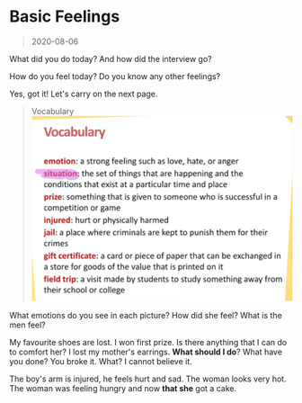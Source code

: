 # Basic Feelings
> 2020-08-06

What did you do today?
And how did the interview go?

How do you feel today?
Do you know any other feelings?

Yes, got it!
Let's carry on the next page.

> Vocabulary
> ![01](./img/bf01.png)

What emotions do you see in each picture?
How did she feel?
What is the men feel?

My favourite shoes are lost.
I won first prize.
Is there anything that I can do to comfort her?
I lost my mother's earrings. **What should I do**?
What have you done? You broke it.
What? I cannot believe it.

The boy's arm is injured, he feels hurt and sad.
The woman looks very hot.
The woman was feeling hungry and now **that she** got a cake.



